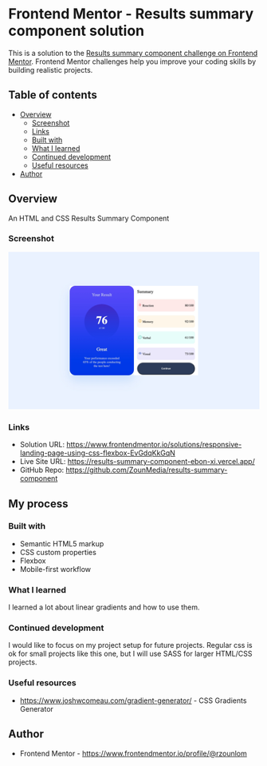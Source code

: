 # Frontend Mentor - Results summary component solution

This is a solution to the [Results summary component challenge on Frontend Mentor](https://www.frontendmentor.io/challenges/results-summary-component-CE_K6s0maV). Frontend Mentor challenges help you improve your coding skills by building realistic projects.

## Table of contents

- [Overview](#overview)
  - [Screenshot](#screenshot)
  - [Links](#links)
  - [Built with](#built-with)
  - [What I learned](#what-i-learned)
  - [Continued development](#continued-development)
  - [Useful resources](#useful-resources)
- [Author](#author)

## Overview

An HTML and CSS Results Summary Component

### Screenshot

![](./assets/images/screenshot.jpeg)

### Links

- Solution URL: https://www.frontendmentor.io/solutions/responsive-landing-page-using-css-flexbox-EvGdqKkGqN
- Live Site URL: https://results-summary-component-ebon-xi.vercel.app/
- GitHub Repo: https://github.com/ZounMedia/results-summary-component

## My process

### Built with

- Semantic HTML5 markup
- CSS custom properties
- Flexbox
- Mobile-first workflow

### What I learned

I learned a lot about linear gradients and how to use them.

### Continued development

I would like to focus on my project setup for future projects. Regular css is ok for small projects like this one, but I will use SASS for larger HTML/CSS projects.

### Useful resources

- https://www.joshwcomeau.com/gradient-generator/ - CSS Gradients Generator

## Author

- Frontend Mentor - https://www.frontendmentor.io/profile/@rzounlom
